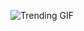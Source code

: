 
<!-- GIF_SECTION -->
![Trending GIF](https://media2.giphy.com/media/v1.Y2lkPThiYjIxNzcyMG92b2FxZnphbXNrN3U1dTZkNTZyMGswdHR2bzRkNTV4eHNuYW0zcCZlcD12MV9naWZzX3NlYXJjaCZjdD1n/xT9IgzoKnwFNmISR8I/giphy.gif)
<!-- END_GIF_SECTION -->
